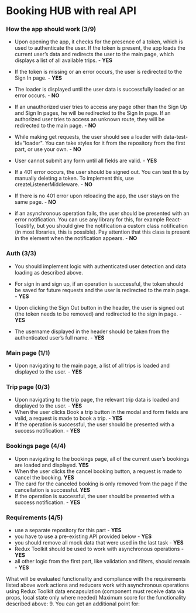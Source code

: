 # Booking HUB with real API

### How the app should work (3/9)
- Upon opening the app, it checks for the presence of a token, which is used to authenticate the user. If the token is present, the app loads the current user’s data and redirects the user to the main page, which displays a list of all available trips. - **YES**

- If the token is missing or an error occurs, the user is redirected to the Sign In page. - **YES**

- The loader is displayed until the user data is successfully loaded or an error occurs. - **NO**

- If an unauthorized user tries to access any page other than the Sign Up and Sign In pages, he will be redirected to the Sign In page. If an authorized user tries to access an unknown route, they will be redirected to the main page. - **NO**

- While making get requests, the user should see a loader with data-test-id="loader". You can take styles for it from the repository from the first part, or use your own. - **NO**

- User cannot submit any form until all fields are valid. - **YES**

- If a 401 error occurs, the user should be signed out. You can test this by manually deleting a token. To implement this, use createListenerMiddleware. - **NO**

- If there is no 401 error upon reloading the app, the user stays on the same page. - **NO**

- if an asynchronous operation fails, the user should be presented with an error notification. You can use any library for this, for example React-Toastify, but you should give the notification a custom class notification (in most libraries, this is possible). Pay attention that this class is present in the element when the notification appears. - **NO**

### Auth (3/3)
- You should implement logic with authenticated user detection and data loading as described above.

- For sign in and sign up, if an operation is successful, the token should be saved for future requests and the user is redirected to the main page. - **YES**

- Upon clicking the Sign Out button in the header, the user is signed out (the token needs to be removed) and redirected to the sign in page. - **YES**

- The username displayed in the header should be taken from the authenticated user’s full name. - **YES**

### Main page (1/1)
- Upon navigating to the main page, a list of all trips is loaded and displayed to the user. - **YES**

### Trip page (0/3)
- Upon navigating to the trip page, the relevant trip data is loaded and displayed to the user. - **YES**
- When the user clicks Book a trip button in the modal and form fields are valid, a request is made to book a trip. - **YES**
- If the operation is successful, the user should be presented with a success notification. - **YES**

### Bookings page (4/4)
- Upon navigating to the bookings page, all of the current user’s bookings are loaded and displayed. **YES**
- When the user clicks the cancel booking button, a request is made to cancel the booking. **YES**
- The card for the canceled booking is only removed from the page if the cancellation is successful. **YES** 
- If the operation is successful, the user should be presented with a success notification. - **YES**

### Requirements (4/5)
- use a separate repository for this part - **YES**
- you have to use a pre-existing API provided below - **YES**
- you should remove all mock data that were used in the last task - **YES**
- Redux Toolkit should be used to work with asynchronous operations - **YES**
- all other logic from the first part, like validation and filters, should remain - **YES**

What will be evaluated
functionality and compliance with the requirements listed above
work actions and reducers
work with asynchronous operations using Redux Toolkit
data encapsulation (component must receive data via props, local state only where needed)
Maximum score for the functionality described above: 9. You can get an additional point for:

